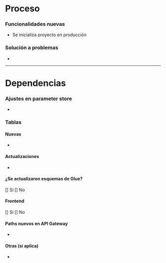 # Proceso
### Funcionalidades nuevas
- Se inicializa proyecto en producción

### Solución a problemas
- 
------------------------------
# Dependencias
### Ajustes en parameter store
- 
### Tablas

#### Nuevas
- 
#### Actualizaciones
- 
#### ¿Se actualizaron esquemas de Glue?
[] Sí
[] No
#### Frontend
[] Sí
[] No
#### Paths nuevos en API Gateway
- 
#### Otras (si aplica)
- 